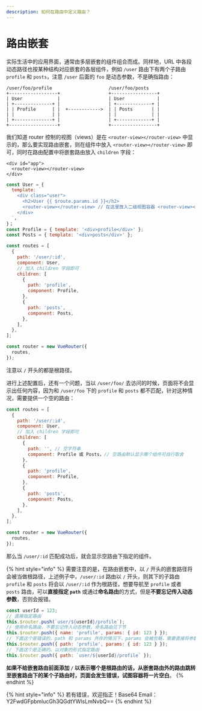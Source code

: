 ```yaml
---
description: 如何在路由中定义路由？
---
```


# 路由嵌套

实际生活中的应用界面，通常由多层嵌套的组件组合而成。同样地，URL 中各段动态路径也按某种结构对应嵌套的各层组件，例如 `/user` 路由下有两个子路由 `profile` 和 `posts`，注意 `/user` 后面的 `foo` 是动态参数，不是确指路由：

```text
/user/foo/profile                     /user/foo/posts
+------------------+                  +-----------------+
| User             |                  | User            |
| +--------------+ |                  | +-------------+ |
| | Profile      | |  +------------>  | | Posts       | |
| |              | |                  | |             | |
| +--------------+ |                  | +-------------+ |
+------------------+                  +-----------------+
```

我们知道 router 控制的视图（views）是在 `<router-view></router-view>` 中显示的，那么要实现路由嵌套，则在组件中放入 `<router-view></router-view>` 即可，同时在路由配置中将嵌套路由放入 `children` 字段：

```markup
<div id="app">
  <router-view></router-view>
</div>
```

```javascript
const User = {
  template: `
    <div class="user">
      <h2>User {{ $route.params.id }}</h2>
      <router-view></router-view> // 在这里放入二级视图容器 <router-view></router-view>
    </div>
  `，
}；
const Profile = { template: '<div>profile</div>' };
const Posts = { template: '<div>posts</div>' };

const routes = [
  {
    path: '/user/:id',
    component: User,
    // 加入 children 字段即可
    children: [
      {
        path: 'profile',
        component: Profile,
      },
      {
        path: 'posts',
        component: Posts,
      },
    ],
  },
];

const router = new VueRouter({
  routes,
});
```

注意以 `/` 开头的都是根路径。

进行上述配置后，还有一个问题，当以 `/user/foo/` 去访问的时候，页面将不会显示出任何内容，因为和 `/user/foo` 下的 `profile` 和 `posts` 都不匹配，针对这种情况，需要提供一个空的路由：

```javascript
const routes = [
  {
    path: '/user/:id',
    component: User,
    // 加入 children 字段即可
    children: [
      {
        path: '', // 空字符串
        component: Profile 或 Posts，// 空路由默认显示哪个组件可自行取舍
      },
      {
        path: 'profile',
        component: Profile,
      },
      {
        path: 'posts',
        component: Posts,
      },
    ],
  },
];

const router = new VueRouter({
  routes,
});
```

那么当 `/user/:id` 匹配成功后，就会显示空路由下指定的组件。

{% hint style="info" %}
需要注意的是，在路由嵌套中，以 **`/`** 开头的嵌套路径将会被当做根路径，上述例子中，`/user/:id` 路由以 `/` 开头，则其下的子路由 `profile` 和 `posts` 将会以 `/user/:id` 作为根路径，想要导航至 `profile` 或者 `posts` 路由，可以**直接指定 `path`** 或通过**命名路由**的方式，但是**不要忘记传入动态参数**，否则会报错。

```javascript
const userId = 123;
// 直接指定路由
this.$router.push(`user/${userId}/profile`);
// 使用命名路由，不要忘记传入动态参数，命名路由见下节
this.$router.push({ name: 'profile', params: { id: 123 } });
// 下面这个是错误的。path 和 params 共存的情况下，params 会被忽略，需要直接将参数拼接到 path 后面
this.$router.push({ path: 'profile', params: { id: 123 } });
// 下面这个是正确的。以对象的形式指定路由
this.$router.push({ path: `user/${userId}/profile` });
```

**如果不给嵌套路由前面添加 `/` 以表示哪个是根路由的话，从嵌套路由外的路由跳转至嵌套路由下的某个子路由时，页面会发生错误，试图容器将一片空白**。
{% endhint %}

{% hint style="info" %}
若有错误，欢迎指正！Base64 Email：Y2FwdGFpbmlucGh3QGdtYWlsLmNvbQ==
{% endhint %}

